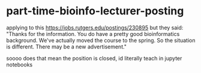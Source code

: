 # part-time-bioinfo-lecturer-posting

applying to this https://jobs.rutgers.edu/postings/230895 but they said: "Thanks for the information.  You do have a pretty good bioinformatics background.  We've actually moved the course to the spring.  So the situation is different.  There may be a new advertisement."

soooo does that mean the position is closed, id literally teach in jupyter notebooks
